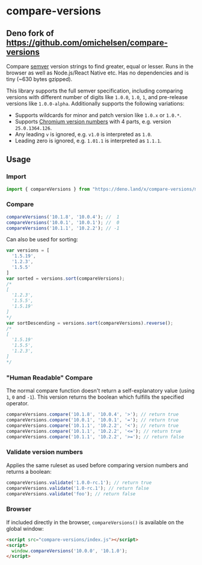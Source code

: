 # compare-versions

## Deno fork of https://github.com/omichelsen/compare-versions

Compare [semver](https://semver.org/) version strings to find greater, equal or lesser. Runs in the browser as well as Node.js/React Native etc. Has no dependencies and is tiny (~630 bytes gzipped).

This library supports the full semver specification, including comparing versions with different number of digits like `1.0.0`, `1.0`, `1`, and pre-release versions like `1.0.0-alpha`. Additionally supports the following variations:

- Supports wildcards for minor and patch version like `1.0.x` or `1.0.*`.
- Supports [Chromium version numbers](https://www.chromium.org/developers/version-numbers) with 4 parts, e.g. version `25.0.1364.126`.
- Any leading `v` is ignored, e.g. `v1.0` is interpreted as `1.0`.
- Leading zero is ignored, e.g. `1.01.1` is interpreted as `1.1.1`.

## Usage

### Import

```javascript
import { compareVersions } from "https://deno.land/x/compare-versions/mod.ts";

```

### Compare

```javascript
compareVersions('10.1.8', '10.0.4'); //  1
compareVersions('10.0.1', '10.0.1'); //  0
compareVersions('10.1.1', '10.2.2'); // -1
```

Can also be used for sorting:

```javascript
var versions = [
  '1.5.19',
  '1.2.3',
  '1.5.5'
]
var sorted = versions.sort(compareVersions);
/*
[
  '1.2.3',
  '1.5.5',
  '1.5.19'
]
*/
var sortDescending = versions.sort(compareVersions).reverse();
/*
[
  '1.5.19'
  '1.5.5',
  '1.2.3',
]
*/
```

### "Human Readable" Compare

The normal compare function doesn't return a self-explanatory value (using `1`, `0` and `-1`).
This version returns the boolean which fulfills the specified operator.

```js
compareVersions.compare('10.1.8', '10.0.4', '>'); // return true
compareVersions.compare('10.0.1', '10.0.1', '='); // return true
compareVersions.compare('10.1.1', '10.2.2', '<'); // return true
compareVersions.compare('10.1.1', '10.2.2', '<='); // return true
compareVersions.compare('10.1.1', '10.2.2', '>='); // return false
```

### Validate version numbers

Applies the same ruleset as used before comparing version numbers and returns a boolean:

```javascript
compareVersions.validate('1.0.0-rc.1'); // return true
compareVersions.validate('1.0-rc.1'); // return false
compareVersions.validate('foo'); // return false
```

### Browser

If included directly in the browser, `compareVersions()` is available on the global window:

```html
<script src="compare-versions/index.js"></script>
<script>
  window.compareVersions('10.0.0', '10.1.0');
</script>
```